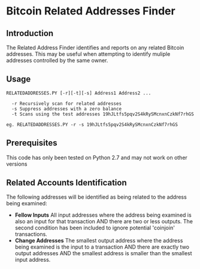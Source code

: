 Bitcoin Related Addresses Finder
================================

Introduction
------------
The Related Address Finder identifies and reports on any related Bitcoin addresses. This may be useful when attempting to identify muliple addresses controlled by the same owner.

Usage
-----
```
RELATEDADDRESSES.PY [-r][-t][-s] Address1 Address2 ...

  -r Recursively scan for related addresses
  -s Suppress addresses with a zero balance
  -t Scans using the test addresses 19hJLtfs5pqv2S4kRySMcnxnCzkNf7rhGS

eg. RELATEDADDRESSES.PY -r -s 19hJLtfs5pqv2S4kRySMcnxnCzkNf7rhGS
```
Prerequisites
-------------
This code has only been tested on Python 2.7 and may not work on other versions

Related Accounts Identification
-------------------------------
The following addresses will be identified as being related to the address being examined:
* **Fellow Inputs** All input addresses where the address being examined is also an input for that transaction AND there are two or less outputs. The second condition has been included to ignore potential 'coinjoin' transactions.
* **Change Addresses** The smallest output address where the address being examined is the input to a transaction AND there are exactly two output addresses AND the smallest address is smaller than the smallest input address.
